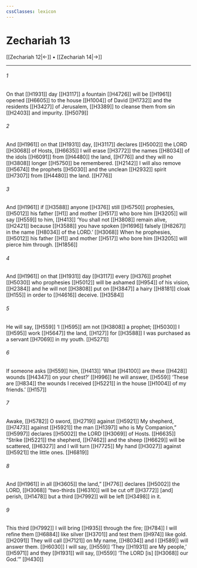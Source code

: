 ```yaml
---
cssClasses: lexicon
---
```


# Zechariah 13

[[Zechariah 12|←]] • [[Zechariah 14|→]]

---

###### 1
On that [[H1931]] day [[H3117]] a fountain [[H4726]] will be [[H1961]] opened [[H6605]] to the house [[H1004]] of David [[H1732]] and the residents [[H3427]] of Jerusalem, [[H3389]] to cleanse them from sin [[H2403]] and impurity. [[H5079]]

###### 2
And [[H1961]] on that [[H1931]] day, [[H3117]] declares [[H5002]] the LORD [[H3068]] of Hosts, [[H6635]] I will erase [[H3772]] the names [[H8034]] of the idols [[H6091]] from [[H4480]] the land, [[H776]] and they will no [[H3808]] longer [[H5750]] be remembered. [[H2142]] I will also remove [[H5674]] the prophets [[H5030]] and the unclean [[H2932]] spirit [[H7307]] from [[H4480]] the land. [[H776]]

###### 3
And [[H1961]] if [[H3588]] anyone [[H376]] still [[H5750]] prophesies, [[H5012]] his father [[H1]] and mother [[H517]] who bore him [[H3205]] will say [[H559]] to him, [[H413]] ‘You shall not [[H3808]] remain alive, [[H2421]] because [[H3588]] you have spoken [[H1696]] falsely [[H8267]] in the name [[H8034]] of the LORD.’ [[H3068]] When he prophesies, [[H5012]] his father [[H1]] and mother [[H517]] who bore him [[H3205]] will pierce him through. [[H1856]]

###### 4
And [[H1961]] on that [[H1931]] day [[H3117]] every [[H376]] prophet [[H5030]] who prophesies [[H5012]] will be ashamed [[H954]] of his vision, [[H2384]] and he will not [[H3808]] put on [[H3847]] a hairy [[H8181]] cloak [[H155]] in order to [[H4616]] deceive. [[H3584]]

###### 5
He will say, [[H559]] ‘I [[H595]] am not [[H3808]] a prophet; [[H5030]] I [[H595]] work [[H5647]] the land, [[H127]] for [[H3588]] I was purchased as a servant [[H7069]] in my youth. [[H5271]]

###### 6
If someone asks [[H559]] him, [[H413]] ‘What [[H4100]] are these [[H428]] wounds [[H4347]] on your chest?’ [[H996]] he will answer, [[H559]] ‘These are [[H834]] the wounds I received [[H5221]] in the house [[H1004]] of my friends.’ [[H157]]

###### 7
Awake, [[H5782]] O sword, [[H2719]] against [[H5921]] My shepherd, [[H7473]] against [[H5921]] the man [[H1397]] who is My Companion,” [[H5997]] declares [[H5002]] the LORD [[H3069]] of Hosts. [[H6635]] “Strike [[H5221]] the shepherd, [[H7462]] and the sheep [[H6629]] will be scattered, [[H6327]] and I will turn [[H7725]] My hand [[H3027]] against [[H5921]] the little ones. [[H6819]]

###### 8
And [[H1961]] in all [[H3605]] the land,” [[H776]] declares [[H5002]] the LORD, [[H3068]] “two-thirds [[H6310]] will be cut off [[H3772]] [and] perish, [[H1478]] but a third [[H7992]] will be left [[H3498]] in it. 

###### 9
This third [[H7992]] I will bring [[H935]] through the fire; [[H784]] I will refine them [[H6884]] like silver [[H3701]] and test them [[H974]] like gold. [[H2091]] They will call [[H7121]] on My name, [[H8034]] and I [[H589]] will answer them. [[H6030]] I will say, [[H559]] ‘They [[H1931]] are My people,’ [[H5971]] and they [[H1931]] will say, [[H559]] ‘The LORD [is] [[H3068]] our God.’” [[H430]]


